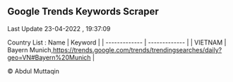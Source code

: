 

## Google Trends Keywords Scraper 
 
Last Update 23-04-2022 , 19:37:09

Country List :
 Name  | Keyword |
| ------------- | ------------- |
| VIETNAM | Bayern Munich,https://trends.google.com/trends/trendingsearches/daily?geo=VN#Bayern%20Munich |



© Abdul Muttaqin 
